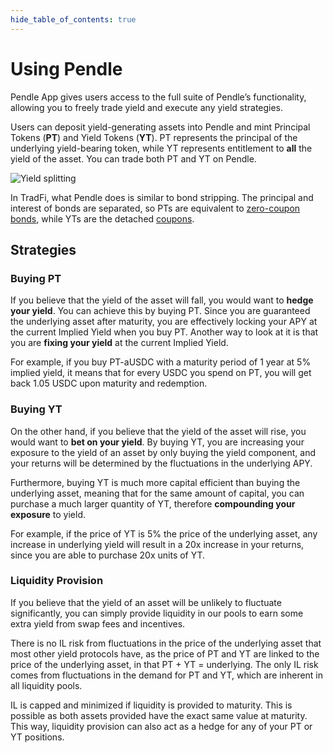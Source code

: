 ```yaml
---
hide_table_of_contents: true
---
```


# Using Pendle

Pendle App gives users access to the full suite of Pendle’s functionality, allowing you to freely trade yield and execute any yield strategies.

Users can deposit yield-generating assets into Pendle and mint Principal Tokens (**PT**) and Yield Tokens (**YT**). PT represents the principal of the underlying yield-bearing token, while YT represents entitlement to **all** the yield of the asset. You can trade both PT and YT on Pendle.

![Yield splitting](/img/AppGuide/yield_splitting.png "Yield splitting")

In TradFi, what Pendle does is similar to bond stripping. The principal and interest of bonds are separated, so PTs are equivalent to [zero-coupon bonds](https://www.investopedia.com/terms/z/zero-couponbond.asp), while YTs are the detached [coupons](https://www.investopedia.com/terms/c/coupon.asp).

## Strategies

### Buying PT

If you believe that the yield of the asset will fall, you would want to **hedge your yield**. You can achieve this by buying PT. Since you are guaranteed the underlying asset after maturity, you are effectively locking your APY at the current Implied Yield when you buy PT. Another way to look at it is that you are **fixing your yield** at the current Implied Yield.

For example, if you buy PT-aUSDC with a maturity period of 1 year at 5% implied yield, it means that for every USDC you spend on PT, you will get back 1.05 USDC upon maturity and redemption.

### Buying YT

On the other hand, if you believe that the yield of the asset will rise, you would want to **bet on your yield**. By buying YT, you are increasing your exposure to the yield of an asset by only buying the yield component, and your returns will be determined by the fluctuations in the underlying APY.

Furthermore, buying YT is much more capital efficient than buying the underlying asset, meaning that for the same amount of capital, you can purchase a much larger quantity of YT, therefore **compounding your exposure** to yield.

For example, if the price of YT is 5% the price of the underlying asset, any increase in underlying yield will result in a 20x increase in your returns, since you are able to purchase 20x units of YT.

### Liquidity Provision

If you believe that the yield of an asset will be unlikely to fluctuate significantly, you can simply provide liquidity in our pools to earn some extra yield from swap fees and incentives. 

There is no IL risk from fluctuations in the price of the underlying asset that most other yield protocols have, as the price of PT and YT are linked to the price of the underlying asset, in that PT + YT = underlying. The only IL risk comes from fluctuations in the demand for PT and YT, which are inherent in all liquidity pools. 

IL is capped and minimized if liquidity is provided to maturity. This is possible as both assets provided have the exact same value at maturity. This way, liquidity provision can also act as a hedge for any of your PT or YT positions.
